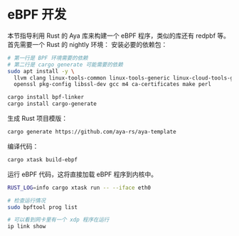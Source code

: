 
# eBPF 开发
本节指导利用 Rust 的 Aya 库来构建一个 eBPF 程序，类似的库还有 redpbf 等。
首先需要一个 Rust 的 nightly 环境：
安装必要的依赖包：
```bash
# 第一行是 BPF 环境需要的依赖
# 第二行是 cargo generate 可能需要的依赖
sudo apt install -y \
  llvm clang linux-tools-common linux-tools-generic linux-cloud-tools-generic \
  openssl pkg-config libssl-dev gcc m4 ca-certificates make perl

cargo install bpf-linker
cargo install cargo-generate
```
生成 Rust 项目模版：
```bash
cargo generate https://github.com/aya-rs/aya-template
```
编译代码：
```bash
cargo xtask build-ebpf
```
运行 eBPF 代码，这将直接加载 eBPF 程序到内核中。
```bash
RUST_LOG=info cargo xtask run -- --iface eth0

# 检查运行情况
sudo bpftool prog list

# 可以看到网卡里有一个 xdp 程序在运行
ip link show
```
